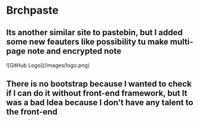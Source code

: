 <h1>Brchpaste</h1>
<h2> Its another similar site to pastebin, but I added some new feauters like possibility tu make multi-page note and encrypted note</h2>
![GitHub Logo](/images/logo.png)
<h2>  There is no bootstrap because I wanted to check if I can do it without front-end framework, but It was a bad Idea because I don't have any talent to the front-end</h2>
